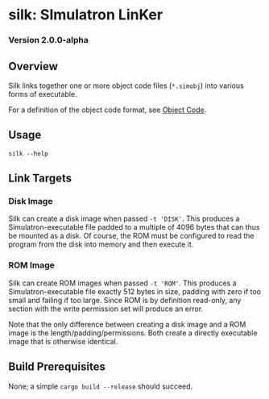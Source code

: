 # silk: SImulatron LinKer
### Version 2.0.0-alpha

## Overview
Silk links together one or more object code files (`*.simobj`) into various forms of executable.

For a definition of the object code format, see [Object Code](../Documentation/object-code.md).

## Usage
`silk --help`

## Link Targets
### Disk Image
Silk can create a disk image when passed `-t 'DISK'`. This produces a Simulatron-executable file padded to a multiple of 4096 bytes that can thus be mounted as a disk. Of course, the ROM must be configured to read the program from the disk into memory and then execute it.

### ROM Image
Silk can create ROM images when passed `-t 'ROM'`. This produces a Simulatron-executable file exactly 512 bytes in size, padding with zero if too small and failing if too large. Since ROM is by definition read-only, any section with the write permission set will produce an error.

Note that the only difference between creating a disk image and a ROM image is the length/padding/permissions. Both create a directly executable image that is otherwise identical.

## Build Prerequisites
None; a simple `cargo build --release` should succeed.
